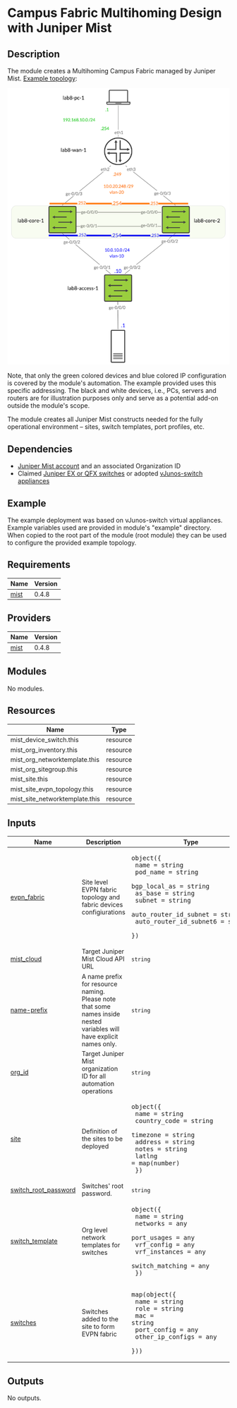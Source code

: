 <!-- BEGIN_TF_DOCS -->
# Campus Fabric Multihoming Design with Juniper Mist
## Description

The module creates a Multihoming Campus Fabric managed by Juniper Mist. [Example topology](https://github.com/tnonas/terraform-juniper-mist-campus-fabric-multihoming/blob/main/README.md):

![The example topology. If it does not render, please refer to the link above.](docs/topology.png)

Note, that only the green colored devices and blue colored IP configuration is covered by the module's automation. The example provided uses this specific addressing. The black and white devices, i.e., PCs, servers and routers are for illustration purposes only and serve as a potential add-on outside the module's scope.

The module creates all Juniper Mist constructs needed for the fully operational environment – sites, switch templates, port profiles, etc.

## Dependencies

- [Juniper Mist account](https://manage.mist.com/signin.html#!signup/register) and an associated Organization ID
- Claimed [Juniper EX or QFX switches](https://www.juniper.net/documentation/us/en/software/mist/content/mist-supported-hardware.html#xd_a679a623514d95d6-669993c-186f9d4ff5a--7e07__section_krr_y15_swb) or adopted [vJunos-switch appliances](https://www.juniper.net/us/en/dm/vjunos-labs.html)

## Example

The example deployment was based on vJunos-switch virtual appliances. Example variables used are provided in module's "example" directory. When copied to the root part of the module (root module) they can be used to configure the provided example topology.

## Requirements

| Name | Version |
|------|---------|
| <a name="requirement_mist"></a> [mist](#requirement\_mist) | 0.4.8 |

## Providers

| Name | Version |
|------|---------|
| <a name="provider_mist"></a> [mist](#provider\_mist) | 0.4.8 |

## Modules

No modules.

## Resources

| Name | Type |
|------|------|
| mist_device_switch.this | resource |
| mist_org_inventory.this | resource |
| mist_org_networktemplate.this | resource |
| mist_org_sitegroup.this | resource |
| mist_site.this | resource |
| mist_site_evpn_topology.this | resource |
| mist_site_networktemplate.this | resource |

## Inputs

| Name | Description | Type | Default | Required |
|------|-------------|------|---------|:--------:|
| <a name="input_evpn_fabric"></a> [evpn\_fabric](#input\_evpn\_fabric) | Site level EVPN fabric topology and fabric devices configiurations | <pre>object({<br/>    name = string<br/>    pod_name = string<br/>    bgp_local_as = string<br/>    as_base = string<br/>    subnet = string<br/>    auto_router_id_subnet = string<br/>    auto_router_id_subnet6 = string<br/>  })</pre> | n/a | yes |
| <a name="input_mist_cloud"></a> [mist\_cloud](#input\_mist\_cloud) | Target Juniper Mist Cloud API URL | `string` | n/a | yes |
| <a name="input_name-prefix"></a> [name-prefix](#input\_name-prefix) | A name prefix for resource naming. Please note that some names inside nested variables will have explicit names only. | `string` | n/a | yes |
| <a name="input_org_id"></a> [org\_id](#input\_org\_id) | Target Juniper Mist organization ID for all automation operations | `string` | n/a | yes |
| <a name="input_site"></a> [site](#input\_site) | Definition of the sites to be deployed | <pre>object({<br/>        name           = string<br/>        country_code   = string<br/>        timezone       = string<br/>        address        = string<br/>        notes          = string<br/>        latlng         = map(number)<br/>    })</pre> | n/a | yes |
| <a name="input_switch_root_password"></a> [switch\_root\_password](#input\_switch\_root\_password) | Switches' root password. | `string` | n/a | yes |
| <a name="input_switch_template"></a> [switch\_template](#input\_switch\_template) | Org level network templates for switches | <pre>object({<br/>        name = string<br/>        networks = any<br/>        port_usages = any<br/>        vrf_config = any<br/>        vrf_instances = any<br/>        switch_matching = any<br/>     })</pre> | n/a | yes |
| <a name="input_switches"></a> [switches](#input\_switches) | Switches added to the site to form EVPN fabric | <pre>map(object({<br/>    name = string<br/>    role = string<br/>    mac = string<br/>    port_config = any<br/>    other_ip_configs = any<br/>  }))</pre> | n/a | yes |

## Outputs

No outputs.
<!-- END_TF_DOCS -->    